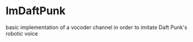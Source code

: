 # ImDaftPunk
basic implementation of a vocoder channel in order to imitate Daft Punk's robotic voice
